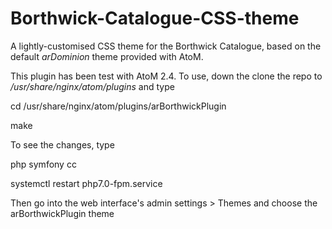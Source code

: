 # Borthwick-Catalogue-CSS-theme
A lightly-customised CSS theme for the Borthwick Catalogue, based on the default *arDominion* theme provided with AtoM.

This plugin has been test with AtoM 2.4. To use, down the clone the repo to */usr/share/nginx/atom/plugins* and type

cd /usr/share/nginx/atom/plugins/arBorthwickPlugin

make

To see the changes, type

php symfony cc

systemctl restart php7.0-fpm.service

Then go into the web interface's admin settings > Themes and choose the arBorthwickPlugin theme
